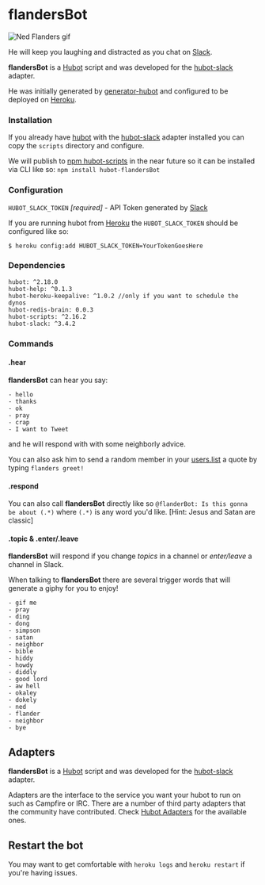 # flandersBot

![Ned Flanders gif](https://media.giphy.com/media/3xbVDsQr6OrBK/giphy.gif)

He will keep you laughing and distracted as you chat on [Slack][slack].

**flandersBot** is a [Hubot][hubot] script and was developed for the [hubot-slack][hubot-slack] adapter.

He was initially generated by [generator-hubot][generator-hubot] and configured to be deployed on [Heroku][heroku].


### Installation

If you already have [hubot][hubot] with the [hubot-slack][hubot-slack] adapter installed you can copy the `scripts` directory and configure.  

We will publish to [npm hubot-scripts][npm hubot-scripts] in the near future so it can be installed via CLI like so: `npm install hubot-flandersBot`


### Configuration

`HUBOT_SLACK_TOKEN` _[required]_ - API Token generated by [Slack][slack-api]

If you are running hubot from [Heroku][heroku] the `HUBOT_SLACK_TOKEN` should be configured like so:

`$ heroku config:add HUBOT_SLACK_TOKEN=YourTokenGoesHere`


### Dependencies

    hubot: ^2.18.0
    hubot-help: ^0.1.3
    hubot-heroku-keepalive: ^1.0.2 //only if you want to schedule the dynos
    hubot-redis-brain: 0.0.3
    hubot-scripts: ^2.16.2
    hubot-slack: ^3.4.2


### Commands

#### .hear

**flandersBot** can hear you say:

    - hello
    - thanks
    - ok
    - pray
    - crap
    - I want to Tweet

and he will respond with with some neighborly advice.

You can also ask him to send a random member in your [users.list][slack-api-users.list] a quote by typing `flanders greet!`

#### .respond

You can also call **flandersBot** directly like so `@flanderBot: Is this gonna be about (.*)` where `(.*)` is any word you'd like.  [Hint: Jesus and Satan are classic]

#### .topic & .enter/.leave

**flandersBot** will respond if you change _topics_ in a channel or _enter/leave_ a channel in Slack.

When talking to **flandersBot** there are several trigger words that will generate a giphy for you to enjoy!

    - gif me
    - pray
    - ding
    - dong
    - simpson
    - satan
    - neighbor
    - bible
    - hiddy
    - howdy
    - diddly
    - good lord
    - aw hell
    - okaley
    - dokely 
    - ned
    - flander
    - neighbor 
    - bye


## Adapters

**flandersBot** is a [Hubot][hubot] script and was developed for the [hubot-slack][hubot-slack] adapter.

Adapters are the interface to the service you want your hubot to run on such as Campfire or IRC. There are a number of third party adapters that the community have contributed. Check [Hubot Adapters][hubot-adapters] for the available ones.

[hubot-adapters]: https://github.com/github/hubot/blob/master/docs/adapters.md


## Restart the bot

You may want to get comfortable with `heroku logs` and `heroku restart` if
you're having issues.



[heroku]: http://www.heroku.com
[hubot]: http://hubot.github.com
[generator-hubot]: https://github.com/github/generator-hubot
[hubot-slack]: https://github.com/slackhq/hubot-slack
[slack]: https://get.slack.help/hc/en-us
[slack-api]: https://api.slack.com/
[slack-api-users.list]: https://api.slack.com/methods/users.list
[npm hubot-scripts]: https://www.npmjs.com/browse/keyword/hubot-scripts